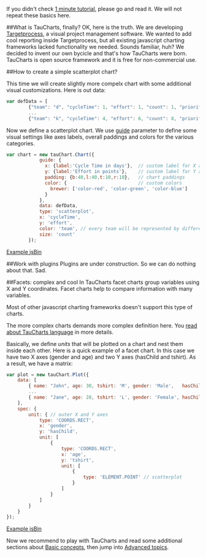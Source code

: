 If you didn't check [1 minute tutorial](1min), please go and read it. We will not repeat these basics here.

##What is TauCharts, finally?
OK, here is the truth. We are developing [Targetprocess](http://www.targetprocess.com), a visual project management software. We wanted to add cool reporting inside Targetprocess, but all existing javascript charting frameworks lacked functionality we needed. Sounds familiar, huh? We decided to invent our own bycicle and that's how TauCharts were born. TauCharts is open source framework and it is free for non-commercial use. 


##How to create a simple scatterplot chart?

This time we will create slightly more compelx chart with some additional visual customizations. Here is out data:


```javascript
var defData = [
        {"team": "d", "cycleTime": 1, "effort": 1, "count": 1, "priority": "low"},
        ...
        {"team": "k", "cycleTime": 4, "effort": 6, "count": 8, "priority": "medium"}];
```

Now we define a scatterplot chart. We use [guide](../basic/guide.md) parameter to define some visual settings like axes labels, overall paddings and colors for the various categories.


```javascript
var chart = new tauChart.Chart({
            guide: {
              x: {label:'Cycle Time in days'},  // custom label for X axis
              y: {label:'Effort in points'},    // custom label for Y axis
              padding: {b:40,l:40,t:10,r:10},   // chart paddings
              color: {                          // custom colors
                brewer: ['color-red', 'color-green', 'color-blue']
              }
            },
            data: defData,
            type: 'scatterplot',
            x: 'cycleTime',
            y: 'effort',
            color: 'team', // every team will be represented by different color
            size: 'count'
        });
```

[Example jsBin](http://jsbin.com/tohujobuba/1/embed?output&height=500px)

##Work with plugins
Plugins are under construction. So we can do nothing about that. Sad.

##Facets: complex and cool
In TauCharts facet charts group variables using X and Y coordinates. Facet charts help to compare information with many variables.

Most of other javascript charting frameworks doesn't support this type of charts.

The more complex charts demands more complex definition here. You [read about TauCharts language](../advanced/tauchartslanguage.md) in more details.

Basically, we define *units* that will be plotted on a chart and nest them inside each other. Here is a quick example of a facet chart. In this case we have two X axes (gender and age) and two Y axes (hasChild and tshirt). As a result, we have a matrix:


```javascript
var plot = new tauChart.Plot({
    data: [
        { name: "John", age: 30, tshirt: 'M', gender: 'Male',   hasChild: true },
        ...
        { name: "Jane", age: 28, tshirt: 'L', gender: 'Female', hasChild: true }
    ],
    spec: {
        unit: { // outer X and Y axes
            type: 'COORDS.RECT',
            x: 'gender',
            y: 'hasChild',
            unit: [
                {
                    type: 'COORDS.RECT',
                    x: 'age',
                    y: 'tshirt',
                    unit: [
                        {
                            type: 'ELEMENT.POINT' // scatterplot
                        }
                    ]
                }
            ]
        }
    }
});
```

[Example jsBin](http://jsbin.com/wuyujeroxo/1/embed?output&height=500px)

Now we recommend to play with TauCharts and read some additional sections about [Basic concepts](../images/guide.png), then jump into [Advanced topics](../advanced/tauchartslanguage.md).
